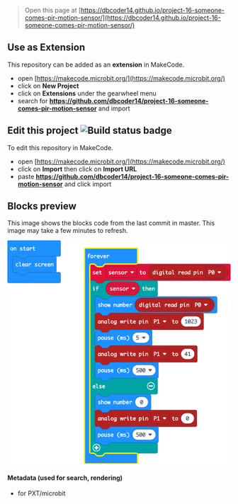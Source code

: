
> Open this page at [https://dbcoder14.github.io/project-16-someone-comes-pir-motion-sensor/](https://dbcoder14.github.io/project-16-someone-comes-pir-motion-sensor/)

## Use as Extension

This repository can be added as an **extension** in MakeCode.

* open [https://makecode.microbit.org/](https://makecode.microbit.org/)
* click on **New Project**
* click on **Extensions** under the gearwheel menu
* search for **https://github.com/dbcoder14/project-16-someone-comes-pir-motion-sensor** and import

## Edit this project ![Build status badge](https://github.com/dbcoder14/project-16-someone-comes-pir-motion-sensor/workflows/MakeCode/badge.svg)

To edit this repository in MakeCode.

* open [https://makecode.microbit.org/](https://makecode.microbit.org/)
* click on **Import** then click on **Import URL**
* paste **https://github.com/dbcoder14/project-16-someone-comes-pir-motion-sensor** and click import

## Blocks preview

This image shows the blocks code from the last commit in master.
This image may take a few minutes to refresh.

![A rendered view of the blocks](https://github.com/dbcoder14/project-16-someone-comes-pir-motion-sensor/raw/master/.github/makecode/blocks.png)

#### Metadata (used for search, rendering)

* for PXT/microbit
<script src="https://makecode.com/gh-pages-embed.js"></script><script>makeCodeRender("{{ site.makecode.home_url }}", "{{ site.github.owner_name }}/{{ site.github.repository_name }}");</script>
